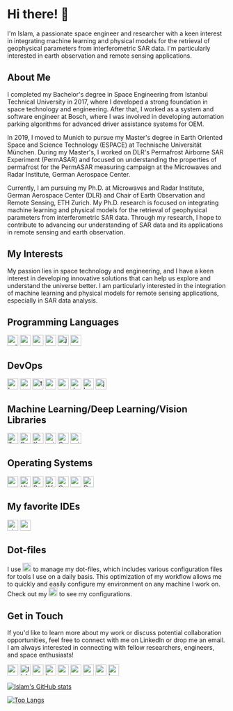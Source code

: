 # Hi there! 👋

I'm Islam, a passionate space engineer and researcher with a keen interest in integrating machine learning and physical models for the retrieval of geophysical parameters from interferometric SAR data. I'm particularly interested in earth observation and remote sensing applications.

<!-- <p align="center">&nbsp;<img align="center" src="https://github-readme-stats.vercel.app/api?username=islamalam&show_icons=true&locale=en&theme=dark" alt="islamalam" /></p> -->

## About Me

I completed my Bachelor's degree in Space Engineering from Istanbul Technical University in 2017, where I developed a strong foundation in space technology and engineering. After that, I worked as a system and software engineer at Bosch, where I was involved in developing automation parking algorithms for advanced driver assistance systems for OEM.

In 2019, I moved to Munich to pursue my Master's degree in Earth Oriented Space and Science Technology (ESPACE) at Technische Universität München. During my Master's, I worked on DLR's Permafrost Airborne SAR Experiment (PermASAR) and focused on understanding the properties of permafrost for the PermASAR measuring campaign at the Microwaves and Radar Institute, German Aerospace Center.

Currently, I am pursuing my Ph.D. at Microwaves and Radar Institute, German Aerospace Center (DLR) and Chair of Earth Observation and Remote Sensing, ETH Zurich. My Ph.D. research is focused on integrating machine learning and physical models for the retrieval of geophysical parameters from interferometric SAR data. Through my research, I hope to contribute to advancing our understanding of SAR data and its applications in remote sensing and earth observation.

## My Interests

My passion lies in space technology and engineering, and I have a keen interest in developing innovative solutions that can help us explore and understand the universe better. I am particularly interested in the integration of machine learning and physical models for remote sensing applications, especially in SAR data analysis.

## Programming Languages

[<img src="https://img.shields.io/badge/Python-3776AB?style=for-the-badge&logo=python&logoColor=white" alt="python" height="25"/>](https://www.python.org/)
[<img src="https://img.shields.io/badge/C-00599C?style=for-the-badge&logo=c&logoColor=white" alt="c" height="25"/>](<https://en.wikipedia.org/wiki/C_(programming_language)>)
[<img src="https://img.shields.io/badge/C++-00599C?style=for-the-badge&logo=c%2B%2B&logoColor=white" alt="c++" height="25"/>](https://isocpp.org/)
[<img src="https://img.shields.io/badge/MATLAB-0076A8?style=for-the-badge&logo=mathworks&logoColor=white" alt="matlab" height="25"/>](https://www.mathworks.com/products/matlab.html)
[<img src="https://img.shields.io/badge/Java-ED8B00?style=for-the-badge&logo=java&logoColor=white" alt="java" height="25"/>](https://www.java.com/)
[<img src="https://img.shields.io/badge/R-276DC3?style=for-the-badge&logo=r&logoColor=white" alt="r" height="25"/>](https://www.r-project.org/)


<!-- [<img src="https://img.shields.io/badge/C%23-239120?style=for-the-badge&logo=c-sharp&logoColor=white" alt="c#" height="25"/>](https://docs.microsoft.com/en-us/dotnet/csharp/)
[<img src="https://img.shields.io/badge/JavaScript-F7DF1E?style=for-the-badge&logo=javascript&logoColor=black" alt="javascript" height="25"/>](https://developer.mozilla.org/en-US/docs/Web/JavaScript)
[<img src="https://img.shields.io/badge/TypeScript-007ACC?style=for-the-badge&logo=typescript&logoColor=white" alt="typescript" height="25"/>](https://www.typescriptlang.org/)
[<img src="https://img.shields.io/badge/Rust-black?style=for-the-badge&logo=rust&logoColor=#E57324" alt="rust" height="25"/>](https://www.rust-lang.org/)
[<img src="https://img.shields.io/badge/Kotlin-0095D5?style=for-the-badge&logo=kotlin&logoColor=white" alt="kotlin" height="25"/>](https://kotlinlang.org/)
[<img src="https://img.shields.io/badge/Swift-FA7343?style=for-the-badge&logo=swift&logoColor=white" alt="swift" height="25"/>](https://swift.org/) -->

## DevOps

<!-- [<img src="https://img.shields.io/static/v1?style=for-the-badge&message=GNU+Bash&color=4EAA25&logo=GNU+Bash&logoColor=FFFFFF&label=" alt="bash" height="25"/>](https://www.gnu.org/software/bash/) -->

[<img src="https://img.shields.io/badge/bash-4EAA25?style=for-the-badge&logo=gnu-bash&logoColor=white" alt="bash" height="25"/>](https://www.gnu.org/software/bash/)
[<img src="https://img.shields.io/badge/zsh-4EAA25?style=for-the-badge&logo=zsh&logoColor=white" alt="zsh" height="25"/>](https://www.zsh.org/)
[<img src="https://img.shields.io/badge/tmux-1BB91F?style=for-the-badge&logo=tmux&logoColor=white" alt="tmux" height="25"/>](https://github.com/tmux/tmux)
[<img src="https://img.shields.io/badge/Amazon%20AWS-232F3E?style=for-the-badge&logo=amazon-aws&logoColor=white" alt="aws" height="25"/>](https://aws.amazon.com/)
[<img src="https://img.shields.io/badge/Google%20Cloud-4285F4?style=for-the-badge&logo=google-cloud&logoColor=white" alt="google-cloud" height="25"/>](https://cloud.google.com/)
[<img src="https://img.shields.io/badge/Docker-2496ED?style=for-the-badge&logo=docker&logoColor=white" alt="docker" height="25"/>](https://www.docker.com/)
[<img src="https://img.shields.io/badge/Kubernetes-326CE5?style=for-the-badge&logo=kubernetes&logoColor=white" alt="kubernetes" height="25"/>](https://kubernetes.io/)
[<img src="https://img.shields.io/badge/Jenkins-D24939?style=for-the-badge&logo=jenkins&logoColor=white" alt="jenkins" height="25"/>](https://www.jenkins.io/)

## Machine Learning/Deep Learning/Vision Libraries

[<img src="https://img.shields.io/badge/TensorFlow-FF6F00?style=for-the-badge&logo=tensorflow&logoColor=white" alt="TensorFlow" height="25"/>](https://www.tensorflow.org/)
[<img src="https://img.shields.io/badge/PyTorch-EE4C2C?style=for-the-badge&logo=pytorch&logoColor=white" alt="PyTorch" height="25"/>](https://pytorch.org/)
[<img src="https://img.shields.io/badge/Keras-D00000?style=for-the-badge&logo=keras&logoColor=white" alt="Keras" height="25"/>](https://keras.io/)
[<img src="https://img.shields.io/badge/scikit--learn-F7931E?style=for-the-badge&logo=scikit--learn&logoColor=white" alt="scikit-learn" height="25"/>](https://scikit-learn.org/stable/)
[<img src="https://img.shields.io/badge/OpenCV-5C3EE8?style=for-the-badge&logo=opencv&logoColor=white" alt="OpenCV" height="25"/>](https://opencv.org/)
[<img src="https://img.shields.io/badge/scikit--image-0C449C?style=for-the-badge&logo=scikit-image&logoColor=white" alt="scikit-image" height="25"/>](https://scikit-image.org/)

## Operating Systems

[<img src="https://img.shields.io/badge/macOS-000000?style=for-the-badge&logo=macos&logoColor=white" alt="macOS" height="25"/>](https://www.apple.com/macos/)
[<img src="https://img.shields.io/badge/Ubuntu-E95420?style=for-the-badge&logo=ubuntu&logoColor=white" alt="Ubuntu" height="25"/>](https://ubuntu.com/)
[<img src="https://img.shields.io/badge/Red_Hat-EE0000?style=for-the-badge&logo=red-hat&logoColor=white" alt="Red Hat" height="25"/>](https://www.redhat.com/en)
[<img src="https://img.shields.io/badge/Windows-0078D6?style=for-the-badge&logo=windows&logoColor=white" alt="Windows" height="25"/>](https://www.microsoft.com/en-us/windows)
[<img src="https://img.shields.io/badge/OpenWrt-00B5E2?style=for-the-badge&logo=OpenWrt&logoColor=white" alt="OpenWrt" height="25"/>](https://openwrt.org/)
[<img src="https://img.shields.io/badge/openSUSE-%2364B345?style=for-the-badge&logo=openSUSE&logoColor=white" alt="openSUSE" height="25"/>](https://www.opensuse.org/)
[<img src="https://img.shields.io/badge/Debian-A81D33?style=for-the-badge&logo=debian&logoColor=white" alt="Debian" height="25"/>](https://www.debian.org/)

## My favorite IDEs

[<img src="https://img.shields.io/badge/Visual%20Studio%20Code-007ACC?style=for-the-badge&logo=visual-studio-code&logoColor=white" alt="visual-studio-code" height="25"/>](https://code.visualstudio.com/)
[<img src="https://img.shields.io/badge/Neovim-57A143?style=for-the-badge&logo=neovim&logoColor=white" alt="neovim" height="25"/>](https://neovim.io/)

## Dot-files

I use [<img src="https://img.shields.io/badge/Chezmoi-4EAFB2?style=for-the-badge&logo=arch-linux&logoColor=white" alt="chezmoi" height="20"/>](https://github.com/twpayne/chezmoi) to manage my dot-files, which includes various configuration files for tools I use on a daily basis. This optimization of my workflow allows me to quickly and easily configure my environment on any machine I work on. Check out my [<img src="https://img.shields.io/badge/dot--files-000000?style=for-the-badge&logo=github&logoColor=white" alt="dotfiles" height="20"/>](https://github.com/IslamAlam/dotfiles)
to see my configurations.


<!-- ## Projects

- [Project 1](link_to_project_1): Brief description of project 1.
- [Project 2](link_to_project_2): Brief description of project 2.
- [Project 3](link_to_project_3): Brief description of project 3.

## Skills

- Python
- MATLAB
- C/C++
- Machine Learning
- Remote Sensing -->

## Get in Touch

<!-- If you'd like to learn more about my work or discuss potential collaboration opportunities, feel free to connect with me on [LinkedIn](link_to_linkedin_profile) or drop me an email at [Your Email Address]. You can also check out my [research papers](link_to_research_papers) or follow me on [Twitter](link_to_twitter_profile) to stay updated on my latest projects and interests. I am always interested in connecting with fellow researchers, engineers, and space enthusiasts! -->

If you'd like to learn more about my work or discuss potential collaboration opportunities, feel free to connect with me on LinkedIn or drop me an email. I am always interested in connecting with fellow researchers, engineers, and space enthusiasts!

<!-- ## Get in Touch

If you'd like to learn more about my work or discuss potential collaboration opportunities, feel free to connect with me on LinkedIn or drop me an email at [Your Email Address]. I am always interested in connecting with fellow researchers, engineers, and space enthusiasts! -->

<!-- ## Reach Me -->

<!-- [<img src="https://img.shields.io/badge/Email-D14836?style=for-the-badge&logo=gmail&logoColor=white" alt="email" height="25"/>](mailto:youremail@example.com)
[<img src="https://img.shields.io/badge/LinkedIn-0077B5?style=for-the-badge&logo=linkedin&logoColor=white" alt="linkedin" height="25"/>](https://www.linkedin.com/in/yourusername/)
[<img src="https://img.shields.io/badge/Website-4285F4?style=for-the-badge&logo=google-chrome&logoColor=white" alt="website" height="25"/>](https://yourwebsite.com/)
[<img src="https://img.shields.io/badge/Keybase-33A0FF?style=for-the-badge&logo=keybase&logoColor=white" alt="keybase" height="25"/>](https://keybase.io/yourusername/)
[<img src="https://img.shields.io/badge/ResearchGate-00CCBB?style=for-the-badge&logo=researchgate&logoColor=white" alt="researchgate" height="25"/>](https://www.researchgate.net/profile/yourusername)
[<img src="https://img.shields.io/badge/Google%20Scholar-4285F4?style=for-the-badge&logo=google-scholar&logoColor=white" alt="google-scholar" height="25"/>](https://scholar.google.com/citations?user=yourid)
[<img src="https://img.shields.io/badge/ORCID-A6CE39?style=for-the-badge&logo=orcid&logoColor=white" alt="orcid" height="25"/>](https://orcid.org/yourid)
[<img src="https://img.shields.io/badge/Scopus-E2B31F?style=for-the-badge&logo=scopus&logoColor=white" alt="scopus" height="25"/>](https://www.scopus.com/authid/detail.uri?authorId=yourid) -->

[<img src="https://img.shields.io/badge/Email-D14836?style=for-the-badge&logo=gmail&logoColor=white" alt="email" height="25"/>](mailto:islam@imansour.netm)
[<img src="https://img.shields.io/badge/LinkedIn-0077B5?style=for-the-badge&logo=linkedin&logoColor=white" alt="linkedin" height="25"/>](https://www.linkedin.com/in/islammansour/)
[<img src="https://img.shields.io/badge/Website-4285F4?style=for-the-badge&logo=google-chrome&logoColor=white" alt="website" height="25"/>](https://imansour.net/)
[<img src="https://img.shields.io/badge/Keybase-33A0FF?style=for-the-badge&logo=keybase&logoColor=white" alt="keybase" height="25"/>](https://keybase.io/imansour/)
[<img src="https://img.shields.io/badge/ResearchGate-00CCBB?style=for-the-badge&logo=researchgate&logoColor=white" alt="researchgate" height="25"/>](https://www.researchgate.net/profile/Islam-Mansour)
[<img src="https://img.shields.io/badge/Google%20Scholar-4285F4?style=for-the-badge&logo=google-scholar&logoColor=white" alt="google-scholar" height="25"/>](https://scholar.google.com/citations?user=y3RLM0wAAAAJ)
[<img src="https://img.shields.io/badge/ORCID-A6CE39?style=for-the-badge&logo=orcid&logoColor=white" alt="orcid" height="25"/>](https://orcid.org/0000-0003-3114-6515)
[<img src="https://img.shields.io/badge/Scopus-E2B31F?style=for-the-badge&logo=scopus&logoColor=white" alt="scopus" height="25"/>](https://www.scopus.com/authid/detail.uri?authorId=56528028400)
[<img src="https://img.shields.io/keybase/pgp/imansour?style=for-the-badge&logo=keybase&logoColor=white" alt="keybase" height="25"/>](https://keybase.io/imansour)


[![Islam's GitHub stats](https://github-readme-stats.vercel.app/api?username=IslamAlam&show_icons=true&count_private=true&theme=transparent)](https://github.com/anuraghazra/github-readme-stats)

<!-- [![Top Langs](https://github-readme-stats.vercel.app/api/top-langs/?username=IslamAlam&langs_count=8)](https://github.com/anuraghazra/github-readme-stats) -->

[![Top Langs](https://github-readme-stats.vercel.app/api/top-langs/?username=IslamAlam&hide=javascript,html,jupyter%20notebook&layout=compact&theme=transparent)](https://github.com/anuraghazra/github-readme-stats)

<!-- ![Profile Picture](profile_picture.jpg) -->

<!-- <img src="https://media.licdn.com/dms/image/C4E03AQEw6Avz3AlfUA/profile-displayphoto-shrink_800_800/0/1634291831609?e=2147483647&v=beta&t=RbCGaqS_-vScEqakBKmCyCuIh2JmTBH1eupHmc9qgJA" alt="profile_picture" style="border-radius: 50%; width: 150px; height: 150px;">

![profile_picture](https://media.licdn.com/dms/image/C4E03AQEw6Avz3AlfUA/profile-displayphoto-shrink_800_800/0/1634291831609?e=2147483647&v=beta&t=RbCGaqS_-vScEqakBKmCyCuIh2JmTBH1eupHmc9qgJA){: .rounded}
 -->
<!-- 
[<img src="https://media.licdn.com/dms/image/C4E03AQEw6Avz3AlfUA/profile-displayphoto-shrink_800_800/0/1634291831609?e=2147483647&v=beta&t=RbCGaqS_-vScEqakBKmCyCuIh2JmTBH1eupHmc9qgJA" alt="profile_picture" style="border-radius: 50%; width: 150px; height: 150px;">](https://imansour.net/)
 -->

